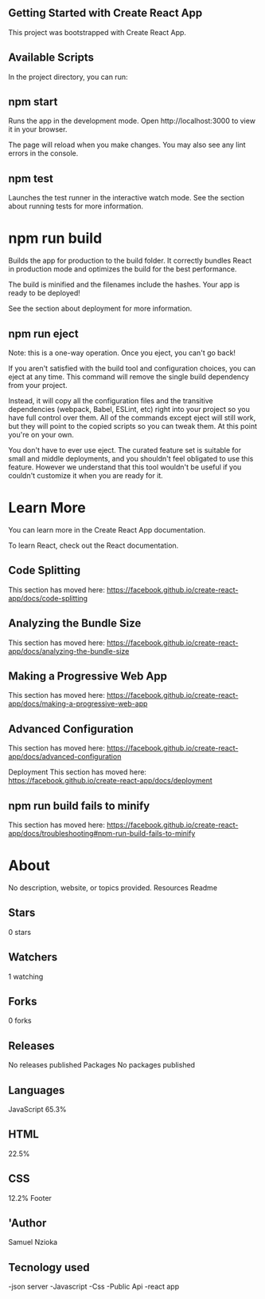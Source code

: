  ## Getting Started with Create React App
This project was bootstrapped with Create React App.

 ## Available Scripts
In the project directory, you can run:

## npm start
Runs the app in the development mode.
Open http://localhost:3000 to view it in your browser.

The page will reload when you make changes.
You may also see any lint errors in the console.

 ## npm test
Launches the test runner in the interactive watch mode.
See the section about running tests for more information.

 # npm run build
Builds the app for production to the build folder.
It correctly bundles React in production mode and optimizes the build for the best performance.

The build is minified and the filenames include the hashes.
Your app is ready to be deployed!

See the section about deployment for more information.

 ## npm run eject
Note: this is a one-way operation. Once you eject, you can't go back!

If you aren't satisfied with the build tool and configuration choices, you can eject at any time. This command will remove the single build dependency from your project.

Instead, it will copy all the configuration files and the transitive dependencies (webpack, Babel, ESLint, etc) right into your project so you have full control over them. All of the commands except eject will still work, but they will point to the copied scripts so you can tweak them. At this point you're on your own.

You don't have to ever use eject. The curated feature set is suitable for small and middle deployments, and you shouldn't feel obligated to use this feature. However we understand that this tool wouldn't be useful if you couldn't customize it when you are ready for it.

 # Learn More
You can learn more in the Create React App documentation.

To learn React, check out the React documentation.

 ## Code Splitting
This section has moved here: https://facebook.github.io/create-react-app/docs/code-splitting

 ## Analyzing the Bundle Size
This section has moved here: https://facebook.github.io/create-react-app/docs/analyzing-the-bundle-size

 ## Making a Progressive Web App
This section has moved here: https://facebook.github.io/create-react-app/docs/making-a-progressive-web-app

 ## Advanced Configuration
This section has moved here: https://facebook.github.io/create-react-app/docs/advanced-configuration

Deployment
This section has moved here: https://facebook.github.io/create-react-app/docs/deployment

 ## npm run build fails to minify
This section has moved here: https://facebook.github.io/create-react-app/docs/troubleshooting#npm-run-build-fails-to-minify

 # About
No description, website, or topics provided.
Resources
 Readme
 ## Stars
 0 stars
 ## Watchers
 1 watching
 ## Forks
 0 forks
 ## Releases
No releases published
Packages
No packages published
 ## Languages
JavaScript
65.3%
 
 ## HTML
22.5%
 
 ## CSS
12.2%
Footer


## 'Author
Samuel Nzioka
 ## Tecnology used
 -json server
 -Javascript
 -Css
 -Public Api
 -react app

